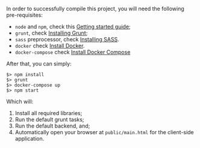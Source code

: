 In order to successfully compile this project, you will need the following pre-requisites:

* `node` and `npm`, check this [Getting started guide](https://docs.npmjs.com/getting-started/installing-node);
* `grunt`, check [Installing Grunt](https://gruntjs.com/installing-grunt);
* `sass` preprocessor, check [Installing SASS](http://sass-lang.com/install).
* `docker` check [Install Docker](https://docs.docker.com/install/).
* `docker-compose` check [Install Docker Compose](https://docs.docker.com/compose/install/)

After that, you can simply:

```
$> npm install
$> grunt
$> docker-compose up
$> npm start
```

Which will:
1. Install all required libraries;
2. Run the default grunt tasks;
3. Run the default backend, and;
4. Automatically open your browser at `public/main.html` for the client-side application.
